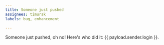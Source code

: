 ```yaml
---
title: Someone just pushed
assignees: timursk
labels: bug, enhancement

---
```

Someone just pushed, oh no! Here's who did it: {{ payload.sender.login }}.